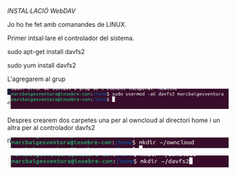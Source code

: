 *INSTAL·LACIÓ WebDAV* 


Jo ho he fet amb comanandes de LINUX.



Primer intsal·lare el controlador del sistema. 

sudo apt-get install davfs2

sudo yum install davfs2

L'agregarem al grup 

![alt text](webdav.png)

Despres crearem dos carpetes una per al owncloud al directori home i un altra per al controlador davfs2

![alt text](dirowncloud.png)

![alt text](dirdav.png)


